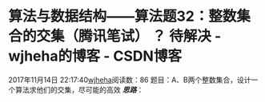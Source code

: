 # 算法与数据结构——算法题32：整数集合的交集（腾讯笔试） ？ 待解决 - wjheha的博客 - CSDN博客
2017年11月14日 22:17:40[wjheha](https://me.csdn.net/wjheha)阅读数：86
题目：A、B两个整数集合，设计一个算法求他们的交集，尽可能的高效
***思路***：
